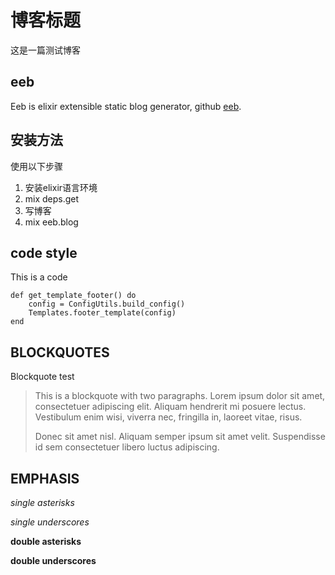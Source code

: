 # 博客标题
这是一篇测试博客

## eeb
Eeb is elixir extensible static blog generator, github [eeb](https://github.com/aborn/eeb).

## 安装方法
使用以下步骤
1. 安装elixir语言环境
2. mix deps.get 
3. 写博客
4. mix eeb.blog

## code style
This is a code
```
def get_template_footer() do
    config = ConfigUtils.build_config()
    Templates.footer_template(config)
end
```

## BLOCKQUOTES
Blockquote test
> This is a blockquote with two paragraphs. Lorem ipsum dolor sit amet,
> consectetuer adipiscing elit. Aliquam hendrerit mi posuere lectus.
> Vestibulum enim wisi, viverra nec, fringilla in, laoreet vitae, risus.
> 
> Donec sit amet nisl. Aliquam semper ipsum sit amet velit. Suspendisse
> id sem consectetuer libero luctus adipiscing.

## EMPHASIS
*single asterisks*

_single underscores_

**double asterisks**

__double underscores__
